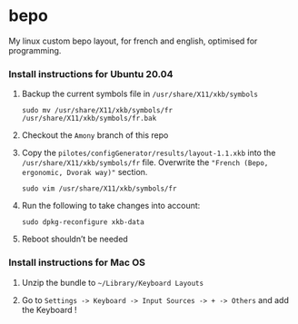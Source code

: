 # bepo
My linux custom bepo layout, for french and english, optimised for programming.

### Install instructions for Ubuntu 20.04

1. Backup the current symbols file in `/usr/share/X11/xkb/symbols`

    ```
    sudo mv /usr/share/X11/xkb/symbols/fr /usr/share/X11/xkb/symbols/fr.bak
    ```
1. Checkout the `Amony` branch of this repo

1. Copy the `pilotes/configGenerator/results/layout-1.1.xkb` into the `/usr/share/X11/xkb/symbols/fr` file.
    Overwrite the `"French (Bepo, ergonomic, Dvorak way)"` section.

    ```
    sudo vim /usr/share/X11/xkb/symbols/fr
    ```
    
1. Run the following to take changes into account:

    ```
    sudo dpkg-reconfigure xkb-data
    ```

1. Reboot shouldn’t be needed

### Install instructions for Mac OS

1. Unzip the bundle to `~/Library/Keyboard Layouts`

1. Go to `Settings -> Keyboard -> Input Sources -> + -> Others` and add the Keyboard !
